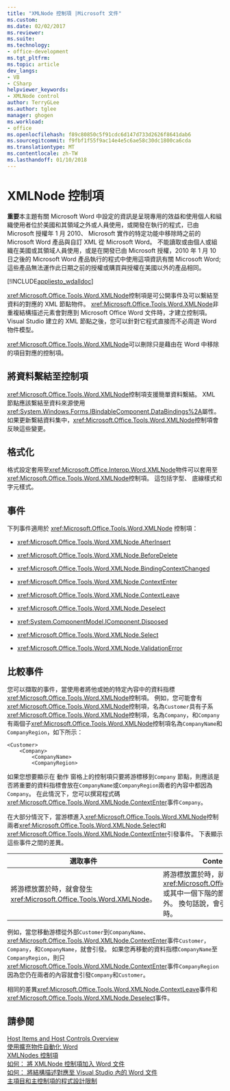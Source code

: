 ```yaml
---
title: "XMLNode 控制項 |Microsoft 文件"
ms.custom: 
ms.date: 02/02/2017
ms.reviewer: 
ms.suite: 
ms.technology:
- office-development
ms.tgt_pltfrm: 
ms.topic: article
dev_langs:
- VB
- CSharp
helpviewer_keywords:
- XMLNode control
author: TerryGLee
ms.author: tglee
manager: ghogen
ms.workload:
- office
ms.openlocfilehash: f89c80850c5f91cdc6d147d733d2626f8641dab6
ms.sourcegitcommit: f9fbf1f55f9ac14e4e5c6ae58c30dc1800ca6cda
ms.translationtype: MT
ms.contentlocale: zh-TW
ms.lasthandoff: 01/10/2018
---
```

# <a name="xmlnode-control"></a>XMLNode 控制項
  **重要**本主題有關 Microsoft Word 中設定的資訊是呈現專用的效益和使用個人和組織使用者位於美國和其領域之外或人員使用，或開發在執行的程式，已由 Microsoft 授權年 1 月 2010、 Microsoft 實作的特定功能中移除時之前的 Microsoft Word 產品與自訂 XML 從 Microsoft Word。 不能讀取或由個人或組織在美國或其領域人員使用，或是在開發已由 Microsoft 授權，2010 年 1 月 10 日之後的 Microsoft Word 產品執行的程式中使用這項資訊有關 Microsoft Word;這些產品無法運作此日期之前的授權或購買與授權在美國以外的產品相同。  
  
 [!INCLUDE[appliesto_wdalldoc](../vsto/includes/appliesto-wdalldoc-md.md)]  
  
 <xref:Microsoft.Office.Tools.Word.XMLNode>控制項是可公開事件及可以繫結至資料的對應的 XML 節點物件。 <xref:Microsoft.Office.Tools.Word.XMLNode>非重複結構描述元素會對應到 Microsoft Office Word 文件時，才建立控制項。 Visual Studio 建立的 XML 節點之後，您可以針對它程式直接而不必周遊 Word 物件模型。  
  
 <xref:Microsoft.Office.Tools.Word.XMLNode>可以刪除只是藉由在 Word 中移除的項目對應的控制項。  
  
## <a name="binding-data-to-the-control"></a>將資料繫結至控制項  
 <xref:Microsoft.Office.Tools.Word.XMLNode>控制項支援簡單資料繫結。 XML 節點應該繫結至資料來源使用<xref:System.Windows.Forms.IBindableComponent.DataBindings%2A>屬性。 如果更新繫結資料集中，<xref:Microsoft.Office.Tools.Word.XMLNode>控制項會反映這些變更。  
  
## <a name="formatting"></a>格式化  
 格式設定套用至<xref:Microsoft.Office.Interop.Word.XMLNode>物件可以套用至<xref:Microsoft.Office.Tools.Word.XMLNode>控制項。 這包括字型、 底線樣式和字元樣式。  
  
## <a name="events"></a>事件  
 下列事件適用於 <xref:Microsoft.Office.Tools.Word.XMLNode> 控制項：  
  
-   <xref:Microsoft.Office.Tools.Word.XMLNode.AfterInsert>  
  
-   <xref:Microsoft.Office.Tools.Word.XMLNode.BeforeDelete>  
  
-   <xref:Microsoft.Office.Tools.Word.XMLNode.BindingContextChanged>  
  
-   <xref:Microsoft.Office.Tools.Word.XMLNode.ContextEnter>  
  
-   <xref:Microsoft.Office.Tools.Word.XMLNode.ContextLeave>  
  
-   <xref:Microsoft.Office.Tools.Word.XMLNode.Deselect>  
  
-   <xref:System.ComponentModel.IComponent.Disposed>  
  
-   <xref:Microsoft.Office.Tools.Word.XMLNode.Select>  
  
-   <xref:Microsoft.Office.Tools.Word.XMLNode.ValidationError>  
  
## <a name="comparing-events"></a>比較事件  
 您可以擷取的事件，當使用者將他或她的特定內容中的資料指標<xref:Microsoft.Office.Tools.Word.XMLNode>控制項。 例如，您可能會有<xref:Microsoft.Office.Tools.Word.XMLNode>控制項，名為`Customer`具有子系<xref:Microsoft.Office.Tools.Word.XMLNode>控制項，名為`Company`，和`Company`有兩個子<xref:Microsoft.Office.Tools.Word.XMLNode>控制項名為`CompanyName`和`CompanyRegion`，如下所示：  
  
```  
<Customer>  
    <Company>  
        <CompanyName>  
        <CompanyRegion>  
```  
  
 如果您想要顯示在 動作 窗格上的控制項只要將游標移到`Company` 節點，則應該是否將重要的資料指標會放在`CompanyName`或`CompanyRegion`兩者的內容中都因為`Company`。 在此情況下，您可以撰寫程式碼<xref:Microsoft.Office.Tools.Word.XMLNode.ContextEnter>事件`Company`。  
  
 在大部分情況下，當游標進入<xref:Microsoft.Office.Tools.Word.XMLNode>控制兩者<xref:Microsoft.Office.Tools.Word.XMLNode.Select>和<xref:Microsoft.Office.Tools.Word.XMLNode.ContextEnter>引發事件。 下表顯示這些事件之間的差異。  
  
|選取事件|ContextEnter 事件|  
|------------------|------------------------|  
|將游標放置於時，就會發生<xref:Microsoft.Office.Tools.Word.XMLNode>。|將游標放置於時，就會發生<xref:Microsoft.Office.Tools.Word.XMLNode>或其中一個下階的節點，從區域節點的內容之外。 換句話說，會引發此事件僅當內容變更時。|  
  
 例如，當您移動游標從外部`Customer`到`CompanyName`、<xref:Microsoft.Office.Tools.Word.XMLNode.ContextEnter>事件`Customer`， `Company`，和`CompanyName`，就會引發。 如果您再移動的資料指標`CompanyName`至`CompanyRegion`，則只<xref:Microsoft.Office.Tools.Word.XMLNode.ContextEnter>事件`CompanyRegion`因為您仍在兩者的內容就會引發`Company`和`Customer`。  
  
 相同的差異<xref:Microsoft.Office.Tools.Word.XMLNode.ContextLeave>事件和<xref:Microsoft.Office.Tools.Word.XMLNode.Deselect>事件。  
  
## <a name="see-also"></a>請參閱  
 [Host Items and Host Controls Overview](../vsto/host-items-and-host-controls-overview.md)   
 [使用擴充物件自動化 Word](../vsto/automating-word-by-using-extended-objects.md)   
 [XMLNodes 控制項](../vsto/xmlnodes-control.md)   
 [如何： 將 XMLNode 控制項加入 Word 文件](../vsto/how-to-add-xmlnode-controls-to-word-documents.md)   
 [如何： 將結構描述對應至 Visual Studio 內的 Word 文件](../vsto/how-to-map-schemas-to-word-documents-inside-visual-studio.md)   
 [主項目和主控制項的程式設計限制](../vsto/programmatic-limitations-of-host-items-and-host-controls.md)  
  
  